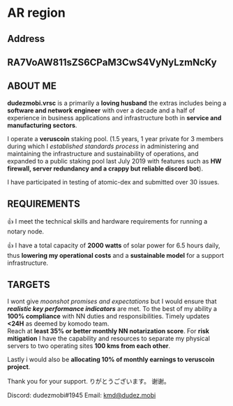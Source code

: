 # AR region
## Address 
## **RA7VoAW811sZS6CPaM3CwS4VyNyLzmNcKy**

## ABOUT ME

**dudezmobi.vrsc** is a primarily a **loving husband** the extras includes being a **software and network engineer** with 
over a decade and a half of experience in business applications and infrastructure both in **service and manufacturing sectors**.

I operate a **veruscoin** staking pool. (1.5 years, 1 year private for 3 members during which I *established standards 
process* in administering and maintaining the infrastructure and sustainability of operations, and expanded to a public staking pool last July 2019 with features such as **HW firewall, server redundancy and a crappy but reliable discord bot**).

I have participated in testing of atomic-dex and submitted over 30 issues.

## REQUIREMENTS

:+1: I meet the technical skills and hardware requirements for running a notary node.

:+1: I have a total capacity of **2000 watts** of solar power for 6.5 hours daily, thus **lowering
my operational costs** and a **sustainable model** for a support infrastructure.

## TARGETS

I wont give *moonshot promises and expectations* but I would ensure that ***realistic key performance indicators*** are met. 
To the best of my ability a **100% compliance** with NN duties and responsibilities. 
Timely updates **<24H** as deemed by komodo team.  
Reach at **least 35% or better monthly NN notarization score**.
For **risk mitigation** I have the capability and resources to separate my physical servers to two operating sites **100 kms from each other**. 

Lastly i would also be **allocating 10% of monthly earnings to veruscoin project**.

Thank you for your support. 
りがとうございます。
谢谢。

Discord: dudezmobi#1945
Email: kmd@dudez.mobi
